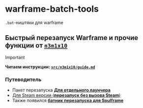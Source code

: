 # warframe-batch-tools

`.bat`-ништяки для warframe

## Быстрый перезапуск Warframe и прочие функции от [`n3m1x10`](https://github.com/N3M1X10)
> [!important]
> **Читаем инструкции: [`src/n3m1x10/guide.md`](https://github.com/N3M1X10/warframe-batch-tools/blob/main/src/n3m1x10/guide.md)**

### Путеводитель
- Пакет перезапуска [**Для отдельного лаунчера**](https://github.com/N3M1X10/warframe-batch-tools/blob/main/src/n3m1x10/warframe/restart-warframe-launcher.bat)
- [Для Steam версии (**перезапуск без вызова Steam**)](https://github.com/N3M1X10/warframe-batch-tools/blob/main/src/n3m1x10/warframe/restart-warframe-steam.bat)
- Также появился [**батник перезапуска для Soulframe**](https://github.com/N3M1X10/warframe-batch-tools/blob/main/src/n3m1x10/soulframe/restart-soulframe-launcher.bat)
